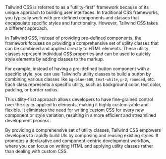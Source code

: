 Tailwind CSS is referred to as a "utility-first" framework because of its unique approach to building user interfaces. In traditional CSS frameworks, you typically work with pre-defined components and classes that encapsulate specific styles and functionality. However, Tailwind CSS takes a different approach.

In Tailwind CSS, instead of providing pre-defined components, the framework focuses on providing a comprehensive set of utility classes that can be combined and applied directly to HTML elements. These utility classes represent individual CSS properties and can be used to quickly style elements by adding classes to the markup.

For example, instead of having a pre-defined button component with a specific style, you can use Tailwind's utility classes to build a button by combining various classes like `bg-blue-500`, `text-white`, `p-2`, `rounded`, etc. Each class represents a specific utility, such as background color, text color, padding, or border radius.

This utility-first approach allows developers to have fine-grained control over the styles applied to elements, making it highly customizable and flexible. It eliminates the need for writing custom CSS for every new component or style variation, resulting in a more efficient and streamlined development process.

By providing a comprehensive set of utility classes, Tailwind CSS empowers developers to rapidly build UIs by composing and reusing existing styles. It promotes a declarative and component-centric development workflow, where you can focus on writing HTML and applying utility classes rather than dealing with custom CSS.
